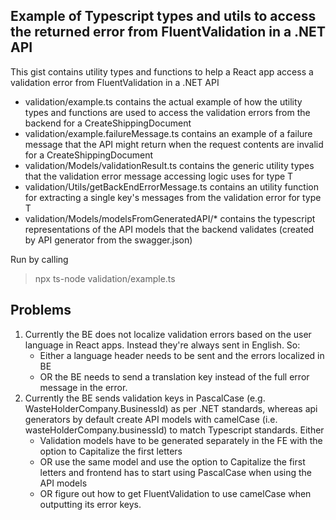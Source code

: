 ## Example of Typescript types and utils to access the returned error from FluentValidation in a .NET API   
   
This gist contains utility types and functions to help a React app access a validation error from FluentValidation in a .NET API   
   
- validation/example.ts contains the actual example of how the utility types and functions are used to access the validation errors from the backend for a CreateShippingDocument   
- validation/example.failureMessage.ts contains an example of a failure message that the API might return when the request contents are invalid for a CreateShippingDocument   
- validation/Models/validationResult.ts contains the generic utility types that the validation error message accessing logic uses for type T
- validation/Utils/getBackEndErrorMessage.ts contains an utility function for extracting a single key's messages from the validation error for type T
- validation/Models/modelsFromGeneratedAPI/* contains the typescript representations of the API models that the backend validates (created by API generator from the swagger.json)   
   
Run by calling 
> npx ts-node validation/example.ts    

## Problems   
1. Currently the BE does not localize validation errors based on the user language in React apps. Instead they're always sent in English. So:
    - Either a language header needs to be sent and the errors localized in BE 
    - OR the BE needs to send a translation key instead of the full error message in the error.
2. Currently the BE sends validation keys in PascalCase (e.g. WasteHolderCompany.BusinessId) as per .NET standards, whereas api generators by default create API models with camelCase (i.e. wasteHolderCompany.businessId) to match Typescript standards. Either
    - Validation models have to be generated separately in the FE with the option to Capitalize the first letters
    - OR use the same model and use the option to Capitalize the first letters and frontend has to start using PascalCase when using the API models
    - OR figure out how to get FluentValidation to use camelCase when outputting its error keys.